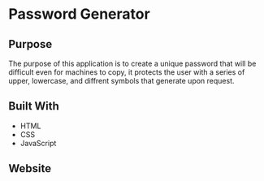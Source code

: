 # Password Generator

## Purpose
The purpose of this application is to create a unique password that will be difficult even for machines to copy, it protects the user with a series of upper, lowercase, and diffrent symbols that generate upon request.

## Built With

- HTML
- CSS
- JavaScript

## Website


